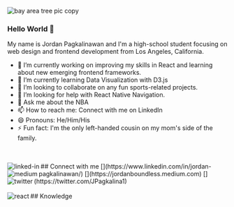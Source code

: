 ![bay area tree pic copy](https://user-images.githubusercontent.com/39219944/123734061-7ca3eb00-d851-11eb-80a3-8f3f2f9aefc1.jpg)
### Hello World 👋
My name is Jordan Pagkalinawan and I'm a high-school student focusing on web design and frontend development from Los Angeles, California.
<br>
- 🔭 I’m currently working on improving my skills in React and learning about new emerging frontend frameworks.
- 🌱 I’m currently learning Data Visualization with D3.js
- 👯 I’m looking to collaborate on any fun sports-related projects.
- 🤔 I’m looking for help with React Native Navigation.
- 💬 Ask me about the NBA
- 📫 How to reach me: Connect with me on LinkedIn
- 😄 Pronouns: He/Him/His
- ⚡ Fun fact: I'm the only left-handed cousin on my mom's side of the family.
<br>
<br>
## Connect with me
[<img align="left" alt="linked-in" src="https://img.shields.io/badge/linkedin-%230077B5.svg?&style=for-the-badge&logo=linkedin&logoColor=white" />](https://www.linkedin.com/in/jordan-pagkalinawan/)
[<img align="left" alt="medium" src="https://img.shields.io/badge/medium-%2312100E.svg?&style=for-the-badge&logo=medium&logoColor=white" />](https://jordanboundless.medium.com)
[<img align="left" alt="twitter" src="https://img.shields.io/badge/twitter-%231DA1F2.svg?&style=for-the-badge&logo=twitter&logoColor=white" />](https://twitter.com/JPagkalina1)
<br>
<br>
## Knowledge
<img align="left" alt="react" src="https://img.shields.io/badge/react%20-%2320232a.svg?&style=for-the-badge&logo=react&logoColor=%2361DAFB" />
<br>
<br>


